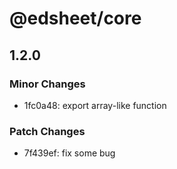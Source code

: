 # @edsheet/core

## 1.2.0

### Minor Changes

- 1fc0a48: export array-like function

### Patch Changes

- 7f439ef: fix some bug
